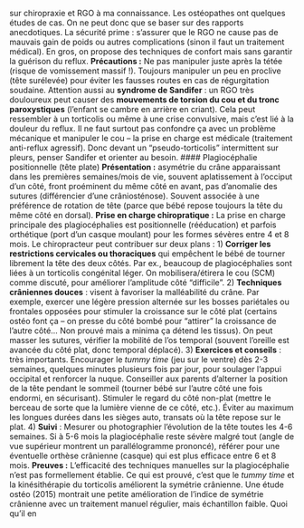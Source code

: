 sur chiropraxie et RGO à ma connaissance. Les ostéopathes ont quelques études de cas. On ne peut donc que se baser sur des rapports anecdotiques. La sécurité prime : s’assurer que le RGO ne cause pas de mauvais gain de poids ou autres complications (sinon il faut un traitement médical). En gros, on propose des techniques de confort mais sans garantir la guérison du reflux. **Précautions :** Ne pas manipuler juste après la tétée (risque de vomissement massif !). Toujours manipuler un peu en proclive (tête surélevée) pour éviter les fausses routes en cas de régurgitation soudaine. Attention aussi au **syndrome de Sandifer** : un RGO très douloureux peut causer des **mouvements de torsion du cou et du tronc paroxystiques** (l’enfant se cambre en arrière en criant). Cela peut ressembler à un torticolis ou même à une crise convulsive, mais c’est lié à la douleur du reflux. Il ne faut surtout pas confondre ça avec un problème mécanique et manipuler le cou – la prise en charge est médicale (traitement anti-reflux agressif). Donc devant un “pseudo-torticolis” intermittent sur pleurs, penser Sandifer et orienter au besoin. #### Plagiocéphalie positionnelle (tête plate) **Présentation :** asymétrie du crâne apparaissant dans les premières semaines/mois de vie, souvent aplatissement à l’occiput d’un côté, front proéminent du même côté en avant, pas d’anomalie des sutures (différencier d’une crâniosténose). Souvent associée à une préférence de rotation de tête (parce que bébé repose toujours la tête du même côté en dorsal). **Prise en charge chiropratique :** La prise en charge principale des plagiocéphalies est positionnelle (rééducation) et parfois orthétique (port d’un casque moulant) pour les formes sévères entre 4 et 8 mois. Le chiropracteur peut contribuer sur deux plans : 1) **Corriger les restrictions cervicales ou thoraciques** qui empêchent le bébé de tourner librement la tête des deux côtés. Par ex., beaucoup de plagiocéphalies sont liées à un torticolis congénital léger. On mobilisera/étirera le cou (SCM) comme discuté, pour améliorer l’amplitude côté “difficile”. 2) **Techniques crâniennes douces** : visent à favoriser la malléabilité du crâne. Par exemple, exercer une légère pression alternée sur les bosses pariétales ou frontales opposées pour stimuler la croissance sur le côté plat (certains ostéo font ça – on presse du côté bombé pour “attirer” la croissance de l’autre côté… Non prouvé mais a minima ça détend les tissus). On peut masser les sutures, vérifier la mobilité de l’os temporal (souvent l’oreille est avancée du côté plat, donc temporal déplacé). 3) **Exercices et conseils** : très importants. Encourager le *tummy time* (jeu sur le ventre) dès 2-3 semaines, quelques minutes plusieurs fois par jour, pour soulager l’appui occipital et renforcer la nuque. Conseiller aux parents d’alterner la position de la tête pendant le sommeil (tourner bébé sur l’autre côté une fois endormi, en sécurisant). Stimuler le regard du côté non-plat (mettre le berceau de sorte que la lumière vienne de ce côté, etc.). Éviter au maximum les longues durées dans les sièges auto, transats où la tête repose sur le plat. 4) **Suivi** : Mesurer ou photographier l’évolution de la tête toutes les 4-6 semaines. Si à 5-6 mois la plagiocéphalie reste sévère malgré tout (angle de vue supérieur montrent un parallélogramme prononcé), référer pour une éventuelle orthèse crânienne (casque) qui est plus efficace entre 6 et 8 mois. **Preuves :** L’efficacité des techniques manuelles sur la plagiocéphalie n’est pas formellement établie. Ce qui est prouvé, c’est que le *tummy time* et la kinésithérapie du torticolis améliorent la symétrie crânienne. Une étude ostéo (2015) montrait une petite amélioration de l’indice de symétrie crânienne avec un traitement manuel régulier, mais échantillon faible. Quoi qu’il en